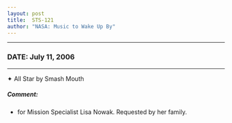 ```yaml
---
layout: post
title:  STS-121
author: "NASA: Music to Wake Up By"
---
```


----
### DATE: July 11, 2006
----
✦ All Star by Smash Mouth

##### Comment:
* for Mission Specialist Lisa Nowak. Requested by her family.

